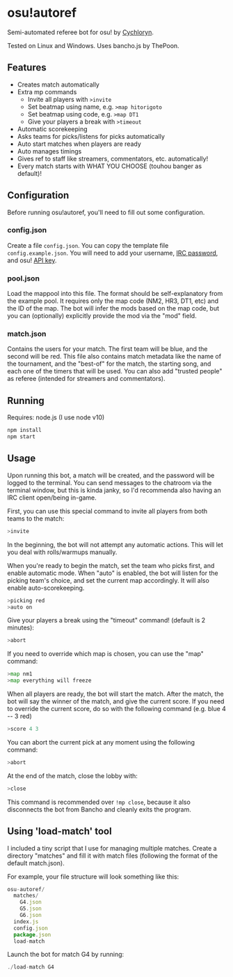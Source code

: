 # osu!autoref

Semi-automated referee bot for osu! by [Cychloryn](https://osu.ppy.sh/users/6921736).

Tested on Linux and Windows.
Uses bancho.js by ThePoon.

## Features
- Creates match automatically
- Extra mp commands
  - Invite all players with `>invite`
  - Set beatmap using name, e.g. `>map hitorigoto`
  - Set beatmap using code, e.g. `>map DT1`
  - Give your players a break with `>timeout`
- Automatic scorekeeping
- Asks teams for picks/listens for picks automatically
- Auto start matches when players are ready
- Auto manages timings
- Gives ref to staff like streamers, commentators, etc. automatically!
- Every match starts with WHAT YOU CHOOSE (touhou banger as default)! 
 
## Configuration
Before running osu!autoref, you'll need to fill out some configuration.

### config.json
Create a file `config.json`. You can copy the template file `config.example.json`. You will need to add your username, [IRC password](https://osu.ppy.sh/p/irc), and osu! [API key](https://osu.ppy.sh/p/api).

### pool.json
Load the mappool into this file. The format should be self-explanatory from the example pool. It requires only the map code (NM2, HR3, DT1, etc) and the ID of the map. The bot will infer the mods based on the map code, but you can (optionally) explicitly provide the mod via the "mod" field.

### match.json
Contains the users for your match. The first team will be blue, and the second will be red. This file also contains match metadata like the name of the tournament, and the "best-of" for the match, the starting song, and each one of the timers that will be used. You can also add "trusted people" as referee (intended for streamers and commentators).

## Running
Requires: node.js (I use node v10)
```ruby
npm install
npm start
```

## Usage
Upon running this bot, a match will be created, and the password will be logged to the terminal. You can send messages to the chatroom via the terminal window, but this is kinda janky, so I'd recommenda also having an IRC client open/being in-game.

First, you can use this special command to invite all players from both teams to the match:
```py
>invite
```

In the beginning, the bot will not attempt any automatic actions. This will let you deal with rolls/warmups manually.

When you're ready to begin the match, set the team who picks first, and enable automatic mode. When "auto" is enabled, the bot will listen for the picking team's choice, and set the current map accordingly. It will also enable auto-scorekeeping.
```py
>picking red
>auto on
```

Give your players a break using the "timeout" command! (default is 2 minutes):
```py
>abort
```

If you need to override which map is chosen, you can use the "map" command:
```py
>map nm1
>map everything will freeze
```

When all players are ready, the bot will start the match. After the match, the bot will say the winner of the match, and give the current score. If you need to override the current score, do so with the following command (e.g. blue 4 -- 3 red)
```py
>score 4 3
```

You can abort the current pick at any moment using the following command:
```py
>abort
```

At the end of the match, close the lobby with:
```py
>close
```
This command is recommended over `!mp close`, because it also disconnects the bot from Bancho and cleanly exits the program.

## Using 'load-match' tool
I included a tiny script that I use for managing multiple matches. Create a directory "matches" and fill it with match files (following the format of the default match.json).

For example, your file structure will look something like this:
```js
osu-autoref/
  matches/
    G4.json
    G5.json
    G6.json 
  index.js
  config.json
  package.json
  load-match
```

Launch the bot for match G4 by running:
```js
./load-match G4
```
